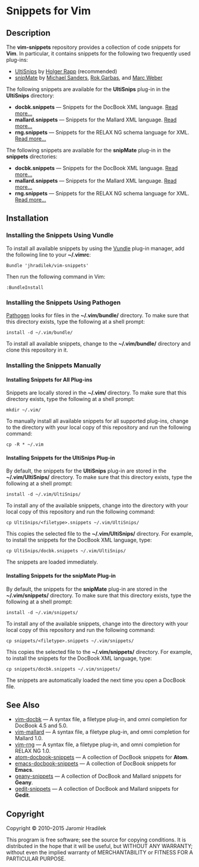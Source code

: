 # Snippets for Vim

## Description

The **vim-snippets** repository provides a collection of code snippets for **Vim**. In particular, it contains snippets for the following two frequently used plug-ins:

* [UltiSnips](https://github.com/SirVer/ultisnips) by [Holger Rapp](https://github.com/SirVer) (recommended)
* [snipMate](https://github.com/msanders/snipmate.vim) by [Michael Sanders](https://github.com/msanders), [Rok Garbas](https://github.com/garbas), and [Marc Weber](https://github.com/MarcWeber)

The following snippets are available for the **UltiSnips** plug-in in the **UltiSnips** directory:

* **docbk.snippets** — Snippets for the DocBook XML language. [Read more…](UltiSnips/docbk.markdown)
* **mallard.snippets** — Snippets for the Mallard XML language. [Read more…](UltiSnips/mallard.markdown)
* **rng.snippets** — Snippets for the RELAX NG schema language for XML. [Read more…](UltiSnips/rng.markdown)

The following snippets are available for the **snipMate** plug-in in the **snippets** directories:

* **docbk.snippets** — Snippets for the DocBook XML language. [Read more…](snippets/docbk.markdown)
* **mallard.snippets** — Snippets for the Mallard XML language. [Read more…](snippets/mallard.markdown)
* **rng.snippets** — Snippets for the RELAX NG schema language for XML. [Read more…](snippets/rng.markdown)

## Installation

### Installing the Snippets Using Vundle

To install all available snippets by using the [Vundle](https://github.com/gmarik/vundle) plug-in manager, add the following line to your **~/.vimrc**:

    Bundle 'jhradilek/vim-snippets'

Then run the following command in Vim:

    :BundleInstall

### Installing the Snippets Using Pathogen

[Pathogen](https://github.com/tpope/vim-pathogen) looks for files in the **~/.vim/bundle/** directory. To make sure that this directory exists, type the following at a shell prompt:

    install -d ~/.vim/bundle/

To install all available snippets, change to the **~/.vim/bundle/** directory and clone this repository in it.

### Installing the Snippets Manually

#### Installing Snippets for All Plug-ins

Snippets are locally stored in the **~/.vim/** directory. To make sure that this directory exists, type the following at a shell prompt:

    mkdir ~/.vim/

To manually install all available snippets for all supported plug-ins, change to the directory with your local copy of this repository and run the following command:

    cp -R * ~/.vim

#### Installing Snippets for the UltiSnips Plug-in

By default, the snippets for the **UltiSnips** plug-in are stored in the **~/.vim/UltiSnips/** directory. To make sure that this directory exists, type the following at a shell prompt:

    install -d ~/.vim/UltiSnips/

To install any of the available snippets, change into the directory with your local copy of this repository and run the following command:

    cp UltiSnips/<filetype>.snippets ~/.vim/UltiSnips/

This copies the selected file to the **~/.vim/UltiSnips/** directory. For example, to install the snippets for the DocBook XML language, type:

    cp UltiSnips/docbk.snippets ~/.vim/UltiSnips/

The snippets are loaded immediately.

#### Installing Snippets for the snipMate Plug-in

By default, the snippets for the **snipMate** plug-in are stored in the **~/.vim/snippets/** directory. To make sure that this directory exists, type the following at a shell prompt:

    install -d ~/.vim/snippets/

To install any of the available snippets, change into the directory with your local copy of this repository and run the following command:

    cp snippets/<filetype>.snippets ~/.vim/snippets/

This copies the selected file to the **~/.vim/snippets/** directory. For example, to install the snippets for the DocBook XML language, type:

    cp snippets/docbk.snippets ~/.vim/snippets/

The snippets are automatically loaded the next time you open a DocBook file.

## See Also

* [vim-docbk](https://github.com/jhradilek/vim-docbk) — A syntax file, a filetype plug-in, and omni completion for DocBook 4.5 and 5.0.
* [vim-mallard](https://github.com/jhradilek/vim-mallard) — A syntax file, a filetype plug-in, and omni completion for Mallard 1.0.
* [vim-rng](https://github.com/jhradilek/vim-rng) — A syntax file, a filetype plug-in, and omni completion for RELAX NG 1.0.
* [atom-docbook-snippets](https://github.com/pbokoc/atom-docbook-snippets) — A collection of DocBook snippets for **Atom**.
* [emacs-docbook-snippets](https://github.com/jhradilek/emacs-docbook-snippets) — A collection of DocBook snippets for **Emacs**.
* [geany-snippets](https://github.com/jhradilek/geany-snippets) — A collection of DocBook and Mallard snippets for **Geany**.
* [gedit-snippets](https://github.com/jhradilek/gedit-snippets) — A collection of DocBook and Mallard snippets for **Gedit**.

## Copyright

Copyright © 2010–2015 Jaromir Hradilek

This program is free software; see the source for copying conditions. It is distributed in the hope that it will be useful, but WITHOUT ANY WARRANTY; without even the implied warranty of MERCHANTABILITY or FITNESS FOR A PARTICULAR PURPOSE.

